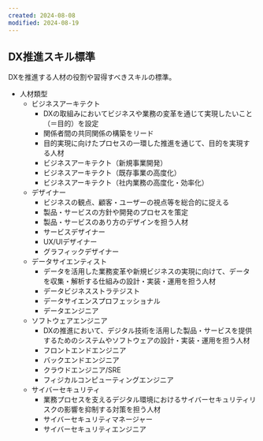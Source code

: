```yaml
---
created: 2024-08-08
modified: 2024-08-19
---
```

## DX推進スキル標準
DXを推進する人材の役割や習得すべきスキルの標準。

- 人材類型
	- ビジネスアーキテクト
		- DXの取組みにおいてビジネスや業務の変革を通じて実現したいこと（＝目的）を設定
		- 関係者間の共同関係の構築をリード
		- 目的実現に向けたプロセスの一環した推進を通じて、目的を実現する人材
		- ビジネスアーキテクト（新規事業開発）
		- ビジネスアーキテクト（既存事業の高度化）
		- ビジネスアーキテクト（社内業務の高度化・効率化）
	- デザイナー
		- ビジネスの観点、顧客・ユーザーの視点等を総合的に捉える
		- 製品・サービスの方針や開発のプロセスを策定
		- 製品・サービスのあり方のデザインを担う人材
		- サービスデザイナー
		- UX/UIデザイナー
		- グラフィックデザイナー
	- データサイエンティスト
		- データを活用した業務変革や新規ビジネスの実現に向けて、データを収集・解析する仕組みの設計・実装・運用を担う人材
		- データビジネスストラテジスト
		- データサイエンスプロフェッショナル
		- データエンジニア
	- ソフトウェアエンジニア
		- DXの推進において、デジタル技術を活用した製品・サービスを提供するためのシステムやソフトウェアの設計・実装・運用を担う人材
		- フロントエンドエンジニア
		- バックエンドエンジニア
		- クラウドエンジニア/SRE
		- フィジカルコンピューティングエンジニア
	- サイバーセキュリティ
		- 業務プロセスを支えるデジタル環境におけるサイバーセキュリティリスクの影響を抑制する対策を担う人材
		- サイバーセキュリティマネージャー
		- サイバーセキュリティエンジニア